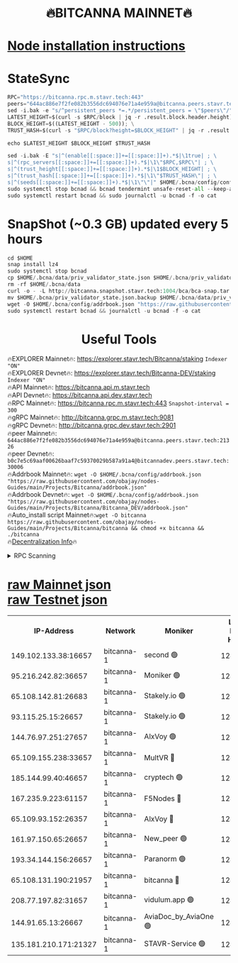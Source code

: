 <h1 align="center"> 🔥BITCANNA MAINNET🔥</h1>


[Node installation instructions](https://github.com/obajay/nodes-Guides/tree/main/Projects/Bitcanna)
=

# StateSync
```python
RPC="https://bitcanna.rpc.m.stavr.tech:443"
peers="644ac886e7f2fe082b3556dc694076e71a4e959a@bitcanna.peers.stavr.tech:21326"
sed -i.bak -e "s/^persistent_peers *=.*/persistent_peers = \"$peers\"/" $HOME/.bcna/config/config.toml
LATEST_HEIGHT=$(curl -s $RPC/block | jq -r .result.block.header.height); \
BLOCK_HEIGHT=$((LATEST_HEIGHT - 500)); \
TRUST_HASH=$(curl -s "$RPC/block?height=$BLOCK_HEIGHT" | jq -r .result.block_id.hash)

echo $LATEST_HEIGHT $BLOCK_HEIGHT $TRUST_HASH

sed -i.bak -E "s|^(enable[[:space:]]+=[[:space:]]+).*$|\1true| ; \
s|^(rpc_servers[[:space:]]+=[[:space:]]+).*$|\1\"$RPC,$RPC\"| ; \
s|^(trust_height[[:space:]]+=[[:space:]]+).*$|\1$BLOCK_HEIGHT| ; \
s|^(trust_hash[[:space:]]+=[[:space:]]+).*$|\1\"$TRUST_HASH\"| ; \
s|^(seeds[[:space:]]+=[[:space:]]+).*$|\1\"\"|" $HOME/.bcna/config/config.toml
sudo systemctl stop bcnad && bcnad tendermint unsafe-reset-all --keep-addr-book
sudo systemctl restart bcnad && sudo journalctl -u bcnad -f -o cat
```
# SnapShot (~0.3 GB) updated every 5 hours
```python
cd $HOME
snap install lz4
sudo systemctl stop bcnad
cp $HOME/.bcna/data/priv_validator_state.json $HOME/.bcna/priv_validator_state.json.backup
rm -rf $HOME/.bcna/data
curl -o - -L http://bitcanna.snapshot.stavr.tech:1004/bca/bca-snap.tar.lz4 | lz4 -c -d - | tar -x -C $HOME/.bcna --strip-components 2
mv $HOME/.bcna/priv_validator_state.json.backup $HOME/.bcna/data/priv_validator_state.json
wget -O $HOME/.bcna/config/addrbook.json "https://raw.githubusercontent.com/obajay/nodes-Guides/main/Projects/Bitcanna/addrbook.json"
sudo systemctl restart bcnad && journalctl -u bcnad -f -o cat
```

 <h1 align="center"> Useful Tools</h1>

🔥EXPLORER Mainnet🔥:    https://explorer.stavr.tech/Bitcanna/staking          `Indexer "ON"` \
🔥EXPLORER Devnet🔥:     https://explorer.stavr.tech/Bitcanna-DEV/staking     `Indexer "ON"` \
🔥API Mainnet🔥:         https://bitcanna.api.m.stavr.tech \
🔥API Devnet🔥:          https://bitcanna.api.dev.stavr.tech \
🔥RPC Mainnet🔥:         https://bitcanna.rpc.m.stavr.tech:443         `Snapshot-interval = 300` \
🔥gRPC Mainnet🔥:        http://bitcanna.grpc.m.stavr.tech:9081 \
🔥gRPC Devnet🔥:         http://bitcanna.grpc.dev.stavr.tech:2901 \
🔥peer Mainnet🔥:        `644ac886e7f2fe082b3556dc694076e71a4e959a@bitcanna.peers.stavr.tech:21326` \
🔥peer Devnet🔥:         `b0c7e5c69aaf00626baaf7c59370029b587a91a4@bitcannadev.peers.stavr.tech:30006` \
🔥Addrbook Mainnet🔥:    ```wget -O $HOME/.bcna/config/addrbook.json "https://raw.githubusercontent.com/obajay/nodes-Guides/main/Projects/Bitcanna/addrbook.json"``` \
🔥Addrbook Devnet🔥:    ```wget -O $HOME/.bcna/config/addrbook.json "https://raw.githubusercontent.com/obajay/nodes-Guides/main/Projects/Bitcanna/Bitcanna_DEV/addrbook.json"``` \
🔥Auto_install script Mainnet🔥:```wget -O bitcanna https://raw.githubusercontent.com/obajay/nodes-Guides/main/Projects/Bitcanna/bitcanna && chmod +x bitcanna && ./bitcanna``` \
🔥[Decentralization Info](https://github.com/obajay/StateSync-snapshots/tree/main/Projects/Bitcanna/Decentralization)🔥


<details>
<summary>RPC Scanning</summary>

<h2 align="center"> We scan nodes in real time every 4 hours. And we provide the final result of RPC endpoints.
We cannot influence the operation of these nodes in any way. </h2>


```python
If Voting Power is higher than 0 --> then the Node is a validator of the network and may be subject to attack and be a potential threat to the chain.
```
```python
We marked such validators with a red symbol
```

</details>

[raw Mainnet json](https://rpc-check.bcam.stavr.tech/bcam/rpc-bcam-result.json) \
[raw Testnet json](https://github.com/obajay/StateSync-snapshots/tree/main/Projects/Bitcanna/Rpc-Check-Testnet)
=



<table><tr><th>IP-Address</th><th>Network</th><th>Moniker</th><th>Latest Block Height</th><th>Earliest Block Height</th><th>Catching Up</th><th>Tx Index</th><th>Voting Power</th><th>Scan Time</th></tr><tr><td>149.102.133.38:16657</td><td>bitcanna-1</td><td>second 🟢</td><td>12428912</td><td>1</td><td>False</td><td>on</td><td>0</td><td>2024-02-04T05:55:28.387767418UTC</td></tr><tr><td>95.216.242.82:36657</td><td>bitcanna-1</td><td>Moniker 🟢</td><td>12428902</td><td>5776907</td><td>False</td><td>on</td><td>0</td><td>2024-02-04T05:54:25.107531416UTC</td></tr><tr><td>65.108.142.81:26683</td><td>bitcanna-1</td><td>Stakely.io 🟢</td><td>12428906</td><td>6152001</td><td>False</td><td>on</td><td>0</td><td>2024-02-04T05:54:51.353346531UTC</td></tr><tr><td>93.115.25.15:26657</td><td>bitcanna-1</td><td>Stakely.io 🟢</td><td>12428905</td><td>6520001</td><td>False</td><td>on</td><td>0</td><td>2024-02-04T05:54:44.785456193UTC</td></tr><tr><td>144.76.97.251:27657</td><td>bitcanna-1</td><td>AlxVoy 🟢</td><td>12428911</td><td>8805201</td><td>False</td><td>on</td><td>0</td><td>2024-02-04T05:55:17.681732491UTC</td></tr><tr><td>65.109.155.238:33657</td><td>bitcanna-1</td><td>MultVR 🔴</td><td>12428907</td><td>9933415</td><td>False</td><td>on</td><td>352311</td><td>2024-02-04T05:54:57.138837288UTC</td></tr><tr><td>185.144.99.40:46657</td><td>bitcanna-1</td><td>cryptech 🟢</td><td>12428901</td><td>11528001</td><td>False</td><td>on</td><td>0</td><td>2024-02-04T05:54:20.540327146UTC</td></tr><tr><td>167.235.9.223:61157</td><td>bitcanna-1</td><td>F5Nodes 🔴</td><td>12428908</td><td>12084001</td><td>False</td><td>on</td><td>570</td><td>2024-02-04T05:54:59.484471625UTC</td></tr><tr><td>65.109.93.152:26357</td><td>bitcanna-1</td><td>AlxVoy 🔴</td><td>12428913</td><td>12109301</td><td>False</td><td>on</td><td>1391765</td><td>2024-02-04T05:55:29.051114982UTC</td></tr><tr><td>161.97.150.65:26657</td><td>bitcanna-1</td><td>New_peer 🟢</td><td>12428906</td><td>12254001</td><td>False</td><td>on</td><td>0</td><td>2024-02-04T05:54:51.657305214UTC</td></tr><tr><td>193.34.144.156:26657</td><td>bitcanna-1</td><td>Paranorm 🟢</td><td>12428909</td><td>12271301</td><td>False</td><td>on</td><td>0</td><td>2024-02-04T05:55:06.244063215UTC</td></tr><tr><td>65.108.131.190:21957</td><td>bitcanna-1</td><td>bitcanna 🔴</td><td>12428909</td><td>12328909</td><td>False</td><td>on</td><td>409453</td><td>2024-02-04T05:55:05.987585597UTC</td></tr><tr><td>208.77.197.82:31657</td><td>bitcanna-1</td><td>vidulum.app 🟢</td><td>12428907</td><td>12386934</td><td>False</td><td>on</td><td>0</td><td>2024-02-04T05:54:54.551982484UTC</td></tr><tr><td>144.91.65.13:26667</td><td>bitcanna-1</td><td>AviaDoc_by_AviaOne 🟢</td><td>12428910</td><td>12424601</td><td>False</td><td>on</td><td>0</td><td>2024-02-04T05:55:15.005028761UTC</td></tr><tr><td>135.181.210.171:21327</td><td>bitcanna-1</td><td>STAVR-Service 🟢</td><td>12428911</td><td>12427601</td><td>False</td><td>on</td><td>0</td><td>2024-02-04T05:55:17.402584256UTC</td></tr></table>

